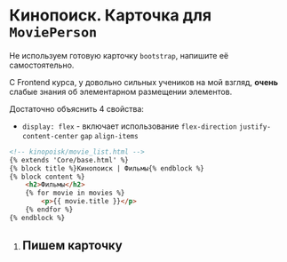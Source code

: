 # Кинопоиск. Карточка для `MoviePerson`

Не используем готовую карточку `bootstrap`, напишите её самостоятельно. 

С Frontend курса, у довольно сильных учеников на мой взгляд,
**очень** слабые знания об элементарном размещении элементов.

Достаточно объяснить 4 свойства:
* `display: flex` - включает использование `flex-direction` `justify-content-center` `gap` `align-items`


```html
<!-- kinopoisk/movie_list.html -->
{% extends 'Core/base.html' %}
{% block title %}Кинопоиск | Фильмы{% endblock %}
{% block content %}
    <h2>Фильмы</h2>
    {% for movie in movies %}
        <p>{{ movie.title }}</p>
    {% endfor %}
{% endblock %}
```

1. ## Пишем карточку
    